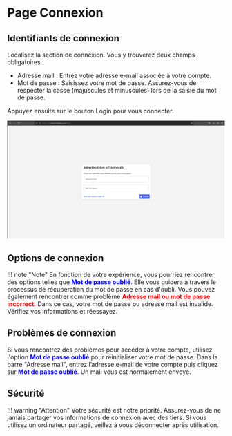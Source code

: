 # Page Connexion

## Identifiants de connexion

Localisez la section de connexion. Vous y trouverez deux champs obligatoires :

- Adresse mail : Entrez votre adresse e-mail associée à votre compte.
- Mot de passe : Saisissez votre mot de passe. Assurez-vous de respecter la casse (majuscules et minuscules) lors de la saisie du mot de passe.

Appuyez ensuite sur le bouton <span class="btn btn-primary btn-sm">Login</span> pour vous connecter.

![Alt text](img/page_login.png)

## Options de connexion

!!! note "Note"
    En fonction de votre expérience, vous pourriez rencontrer des options telles que <span style="color:blue">**Mot de passe oublié**</span>. Elle vous guidera à travers le processus de récupération du mot de passe en cas d'oubli. Vous pouvez également rencontrer comme problème <span style="color:red">**Adresse mail ou mot de passe incorrect**</span>. Dans ce cas, votre mot de passe ou adresse mail est invalide. Vérifiez vos informations et réessayez.

## Problèmes de connexion

Si vous rencontrez des problèmes pour accéder à votre compte, utilisez l'option <span style="color:blue">**Mot de passe oublié**</span> pour réinitialiser votre mot de passe. Dans la barre "Adresse mail", entrez l’adresse e-mail de votre compte puis cliquez sur <span style="color:blue">**Mot de passe oublié**</span>. Un mail vous est normalement envoyé.

## Sécurité

!!! warning "Attention"
    Votre sécurité est notre priorité. Assurez-vous de ne jamais partager vos informations de connexion avec des tiers. Si vous utilisez un ordinateur partagé, veillez à vous déconnecter après utilisation.